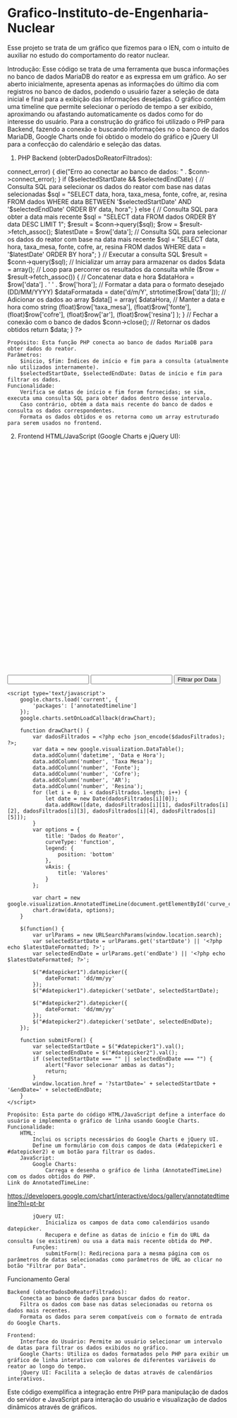 # Grafico-Instituto-de-Engenharia-Nuclear
Esse projeto se trata de um gráfico que fizemos para o IEN, com o intuito de auxiliar no estudo do comportamento do reator nuclear.

Introdução: Esse código se trata de uma ferramenta que busca informações no banco de dados MariaDB do reator e as expressa em um gráfico. Ao ser aberto inicialmente, apresenta apenas as informações do último dia com registros no banco de dados, podendo o usuário fazer a seleção de data inicial e final para a exibição das informações desejadas. O gráfico contém uma timeline que permite selecionar o período de tempo a ser exibido, aproximando ou afastando automaticamente os dados como for do interesse do usuário. Para a construção do gráfico foi utilizado o PHP para Backend, fazendo a conexão e buscando informações no o banco de dados MariaDB, Google Charts onde foi obtido o modelo do gráfico e jQuery UI para a confecção do calendário e seleção das datas.

1. PHP Backend (obterDadosDoReatorFiltrados):

<?php
// Função para obter os dados do reator filtrados
function obterDadosDoReatorFiltrados($inicio, $fim, $selectedStartDate = null, $selectedEndDate = null)
{
    // Conectar ao banco de dados MariaDB
    $conn = new mysqli("localhost", "root", "123", "dados_reator");

    // Verificar a conexão
    if ($conn->connect_error) {
        die("Erro ao conectar ao banco de dados: " . $conn->connect_error);
    }

    if ($selectedStartDate && $selectedEndDate) {
        // Consulta SQL para selecionar os dados do reator com base nas datas selecionadas
        $sql = "SELECT data, hora, taxa_mesa, fonte, cofre, ar, resina FROM dados WHERE data BETWEEN '$selectedStartDate' AND '$selectedEndDate' ORDER BY data, hora";
    } else {
        // Consulta SQL para obter a data mais recente
        $sql = "SELECT data FROM dados ORDER BY data DESC LIMIT 1";
        $result = $conn->query($sql);
        $row = $result->fetch_assoc();
        $latestDate = $row['data'];

        // Consulta SQL para selecionar os dados do reator com base na data mais recente
        $sql = "SELECT data, hora, taxa_mesa, fonte, cofre, ar, resina FROM dados WHERE data = '$latestDate' ORDER BY hora";
    }

    // Executar a consulta SQL
    $result = $conn->query($sql);

    // Inicializar um array para armazenar os dados
    $data = array();

    // Loop para percorrer os resultados da consulta
    while ($row = $result->fetch_assoc()) {
        // Concatenar data e hora
        $dataHora = $row['data'] . ' ' . $row['hora'];
        // Formatar a data para o formato desejado (DD/MM/YYYY)
        $dataFormatada = date('d/m/Y', strtotime($row['data']));
        // Adicionar os dados ao array
        $data[] = array(
            $dataHora, // Manter a data e hora como string
            (float)$row['taxa_mesa'],
            (float)$row['fonte'],
            (float)$row['cofre'],
            (float)$row['ar'],
            (float)$row['resina']
        );
    }

    // Fechar a conexão com o banco de dados
    $conn->close();

    // Retornar os dados obtidos
    return $data;
}
?>

    Propósito: Esta função PHP conecta ao banco de dados MariaDB para obter dados do reator.
    Parâmetros:
        $inicio, $fim: Índices de início e fim para a consulta (atualmente não utilizados internamente).
        $selectedStartDate, $selectedEndDate: Datas de início e fim para filtrar os dados.
    Funcionalidade:
        Verifica se datas de início e fim foram fornecidas; se sim, executa uma consulta SQL para obter dados dentro desse intervalo.
        Caso contrário, obtém a data mais recente do banco de dados e consulta os dados correspondentes.
        Formata os dados obtidos e os retorna como um array estruturado para serem usados no frontend.

2. Frontend HTML/JavaScript (Google Charts e jQuery UI):

<!DOCTYPE html>
<html lang="pt-BR">

<head>
    <meta charset="UTF-8">
    <title>Gráfico</title>
    <script type='text/javascript' src='https://www.gstatic.com/charts/loader.js'></script>
    <script type='text/javascript' src='https://cdnjs.cloudflare.com/ajax/libs/jquery/3.6.0/jquery.min.js'></script>
    <link rel="stylesheet" href="https://cdnjs.cloudflare.com/ajax/libs/jqueryui/1.12.1/jquery-ui.min.css">
    <script src="https://cdnjs.cloudflare.com/ajax/libs/jqueryui/1.12.1/jquery-ui.min.js"></script>
</head>

<body>
    <div id="curve_chart" style="width: 900px; height: 500px"></div>
    <br>
    <form id="dateForm">
        <input type="text" id="datepicker1">
        <input type="text" id="datepicker2">
        <button type="button" onclick="submitForm()">Filtrar por Data</button>
    </form>

    <script type='text/javascript'>
        google.charts.load('current', {
            'packages': ['annotatedtimeline']
        });
        google.charts.setOnLoadCallback(drawChart);

        function drawChart() {
            var dadosFiltrados = <?php echo json_encode($dadosFiltrados); ?>;
            var data = new google.visualization.DataTable();
            data.addColumn('datetime', 'Data e Hora');
            data.addColumn('number', 'Taxa Mesa');
            data.addColumn('number', 'Fonte');
            data.addColumn('number', 'Cofre');
            data.addColumn('number', 'AR');
            data.addColumn('number', 'Resina');
            for (let i = 0; i < dadosFiltrados.length; i++) {
                let date = new Date(dadosFiltrados[i][0]);
                data.addRow([date, dadosFiltrados[i][1], dadosFiltrados[i][2], dadosFiltrados[i][3], dadosFiltrados[i][4], dadosFiltrados[i][5]]);
            }
            var options = {
                title: 'Dados do Reator',
                curveType: 'function',
                legend: {
                    position: 'bottom'
                },
                vAxis: {
                    title: 'Valores'
                }
            };

            var chart = new google.visualization.AnnotatedTimeLine(document.getElementById('curve_chart'));
            chart.draw(data, options);
        }

        $(function() {
            var urlParams = new URLSearchParams(window.location.search);
            var selectedStartDate = urlParams.get('startDate') || '<?php echo $latestDateFormatted; ?>';
            var selectedEndDate = urlParams.get('endDate') || '<?php echo $latestDateFormatted; ?>';

            $("#datepicker1").datepicker({
                dateFormat: 'dd/mm/yy'
            });
            $("#datepicker1").datepicker('setDate', selectedStartDate);

            $("#datepicker2").datepicker({
                dateFormat: 'dd/mm/yy'
            });
            $("#datepicker2").datepicker('setDate', selectedEndDate);
        });

        function submitForm() {
            var selectedStartDate = $("#datepicker1").val();
            var selectedEndDate = $("#datepicker2").val();
            if (selectedStartDate === "" || selectedEndDate === "") {
                alert("Favor selecionar ambas as datas");
                return;
            }
            window.location.href = '?startDate=' + selectedStartDate + '&endDate=' + selectedEndDate;
        }
    </script>
</body>

</html>

    Propósito: Esta parte do código HTML/JavaScript define a interface do usuário e implementa o gráfico de linha usando Google Charts.
    Funcionalidade:
        HTML:
            Inclui os scripts necessários do Google Charts e jQuery UI.
            Define um formulário com dois campos de data (#datepicker1 e #datepicker2) e um botão para filtrar os dados.
        JavaScript:
            Google Charts:
                Carrega e desenha o gráfico de linha (AnnotatedTimeLine) com os dados obtidos do PHP.
	Link do AnnotatedTimeLine:
https://developers.google.com/chart/interactive/docs/gallery/annotatedtimeline?hl=pt-br
	
            jQuery UI:
                Inicializa os campos de data como calendários usando datepicker.
                Recupera e define as datas de início e fim do URL da consulta (se existirem) ou usa a data mais recente obtida do PHP.
            Funções:
                submitForm(): Redireciona para a mesma página com os parâmetros de datas selecionadas como parâmetros de URL ao clicar no botão "Filtrar por Data".

Funcionamento Geral

    Backend (obterDadosDoReatorFiltrados):
        Conecta ao banco de dados para buscar dados do reator.
        Filtra os dados com base nas datas selecionadas ou retorna os dados mais recentes.
        Formata os dados para serem compatíveis com o formato de entrada do Google Charts.

    Frontend:
        Interface do Usuário: Permite ao usuário selecionar um intervalo de datas para filtrar os dados exibidos no gráfico.
        Google Charts: Utiliza os dados formatados pelo PHP para exibir um gráfico de linha interativo com valores de diferentes variáveis do reator ao longo do tempo.
        jQuery UI: Facilita a seleção de datas através de calendários interativos.

Este código exemplifica a integração entre PHP para manipulação de dados do servidor e JavaScript para interação do usuário e visualização de dados dinâmicos através de gráficos.
